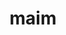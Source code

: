 ---
category: 4-letters
denotation: null
name: maim
reference_link: https://www.etymonline.com/word/maim
root_language: null
root_name: null
title: maim
type: free
word_sums:
- respelling: maim
  sum: 'Maim + '
---